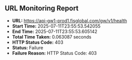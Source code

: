 ## URL Monitoring Report

- **URL:** https://api-gw1-prod1.fisglobal.com/gw/v1/health
- **Start Time:** 2025-07-11T23:55:53.542055
- **End Time:** 2025-07-11T23:55:53.605142
- **Total Time Taken:** 0.063087 seconds
- **HTTP Status Code:** 403
- **Status:** Failure
- **Failure Reason:** HTTP Status Code: 403
